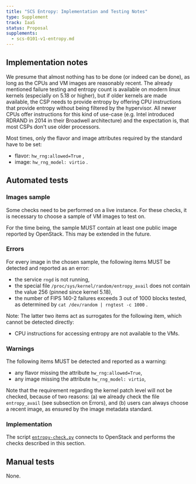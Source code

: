 ```yaml
---
title: "SCS Entropy: Implementation and Testing Notes"
type: Supplement
track: IaaS
status: Proposal
supplements:
  - scs-0101-v1-entropy.md
---
```


## Implementation notes

We presume that almost nothing has to be done (or indeed can be done), as
long as the CPUs and VM images are reasonably recent.
The already mentioned failure testing and entropy count is available
on modern linux kernels (especially on 5.18 or higher),
but if older kernels are made available, the CSP needs to provide entropy
by offering CPU instructions that provide entropy without being filtered by the hypervisor.
All newer CPUs offer instructions for this kind of use-case (e.g. Intel introduced RDRAND
in 2014 in their Broadwell architecture) and the expectation is,
that most CSPs don't use older processors.

Most times, only the flavor and image attributes required by the standard have to be set:

- flavor: `hw_rng:allowed=True` ,
- image: `hw_rng_model: virtio` .

## Automated tests

### Images sample

Some checks need to be performed on a live instance. For these checks, it is
necessary to choose a sample of VM images to test on.

For the time being, the sample MUST contain at least one public image reported
by OpenStack. This may be extended in the future.

### Errors

For every image in the chosen sample, the following items MUST be detected and
reported as an error:

- the service `rngd` is not running,
- the special file `/proc/sys/kernel/random/entropy_avail` does not contain
  the value 256 (pinned since kernel 5.18),
- the number of FIPS 140-2 failures exceeds 3 out of 1000 blocks
  tested, as determined by `cat /dev/random | rngtest -c 1000` .

Note: The latter two items act as surrogates for the following item, which
cannot be detected directly:

- CPU instructions for accessing entropy are not available to the VMs.

### Warnings

The following items MUST be detected and reported as a warning:

- any flavor missing the attribute `hw_rng:allowed=True`,
- any image missing the attribute `hw_rng_model: virtio`,

Note that the requirement regarding the kernel patch level will not be
checked, because of two reasons: (a) we already check the file `entropy_avail`
(see subsection on Errors), and (b) users can always choose a recent image,
as ensured by the image metadata standard.

### Implementation

The script [`entropy-check.py`](https://github.com/SovereignCloudStack/standards/blob/main/Tests/iaas/entropy/entropy-check.py)
connects to OpenStack and performs the checks described in this section.

## Manual tests

None.
